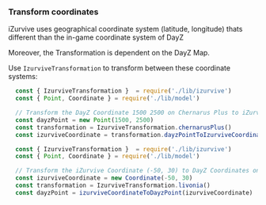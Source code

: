 ### Transform coordinates

iZurvive uses geographical coordinate system (latitude, longitude) thats different than the in-game coordinate system of DayZ

Moreover, the Transformation is dependent on the DayZ Map.

Use `IzurviveTransformation` to transform between these coordinate systems:

```js
  const { IzurviveTransformation }  = require('./lib/izurvive')
  const { Point, Coordinate } = require('./lib/model')

  // Transform the DayZ Coordinate 1500 2500 on Chernarus Plus to iZurvive Coordinates
  const dayzPoint = new Point(1500, 2500)
  const transformation = IzurviveTransformation.chernarusPlus()
  const izurviveCoordinate = transformation.dayzPointToIzurviveCoordinate(dayzPoint)
```

```js
  const { IzurviveTransformation }  = require('./lib/izurvive')
  const { Point, Coordinate } = require('./lib/model')

  // Transform the iZurvive Coordinate (-50, 30) to DayZ Coordinates on Livonia
  const izurviveCoordinate = new Coordinate(-50, 30)
  const transformation = IzurviveTransformation.livonia()
  const dayzPoint = izurviveCoordinateToDayzPoint(izurviveCoordinate)
```

